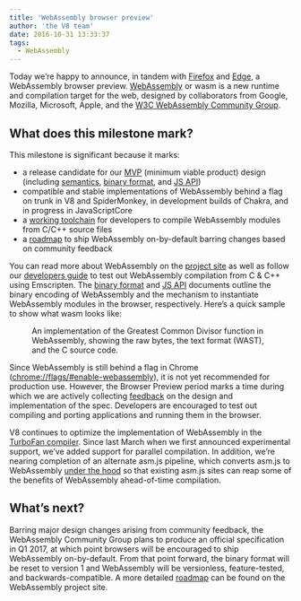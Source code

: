 ```yaml
---
title: 'WebAssembly browser preview'
author: 'the V8 team'
date: 2016-10-31 13:33:37
tags:
  - WebAssembly
---
```

Today we’re happy to announce, in tandem with [Firefox](https://hacks.mozilla.org/2016/10/webassembly-browser-preview) and [Edge](https://blogs.windows.com/msedgedev/2016/10/31/webassembly-browser-preview/), a WebAssembly browser preview. [WebAssembly](http://webassembly.org/) or wasm is a new runtime and compilation target for the web, designed by collaborators from Google, Mozilla, Microsoft, Apple, and the [W3C WebAssembly Community Group](https://www.w3.org/community/webassembly/).

## What does this milestone mark?

This milestone is significant because it marks:

- a release candidate for our [MVP](http://webassembly.org/docs/mvp/) (minimum viable product) design (including [semantics](http://webassembly.org/docs/semantics/), [binary format](http://webassembly.org/docs/binary-encoding/), and [JS API](http://webassembly.org/docs/js/))
- compatible and stable implementations of WebAssembly behind a flag on trunk in V8 and SpiderMonkey, in development builds of Chakra, and in progress in JavaScriptCore
- a [working toolchain](http://webassembly.org/getting-started/developers-guide/) for developers to compile WebAssembly modules from C/C++ source files
- a [roadmap](http://webassembly.org/roadmap/) to ship WebAssembly on-by-default barring changes based on community feedback

You can read more about WebAssembly on the [project site](http://webassembly.org/) as well as follow our [developers guide](http://webassembly.org/getting-started/developers-guide/) to test out WebAssembly compilation from C & C++ using Emscripten. The [binary format](http://webassembly.org/docs/binary-encoding/) and [JS API](http://webassembly.org/docs/js/) documents outline the binary encoding of WebAssembly and the mechanism to instantiate WebAssembly modules in the browser, respectively. Here’s a quick sample to show what wasm looks like:

<figure>
  <img src="/_img/webassembly-browser-preview/gcd.svg" intrinsicsize="408x513" alt="">
  <figcaption>An implementation of the Greatest Common Divisor function in WebAssembly, showing the raw bytes, the text format (WAST), and the C source code.</figcaption>
</figure>

Since WebAssembly is still behind a flag in Chrome ([chrome://flags/#enable-webassembly](chrome://flags/#enable-webassembly)), it is not yet recommended for production use. However, the Browser Preview period marks a time during which we are actively collecting [feedback](http://webassembly.org/community/feedback/) on the design and implementation of the spec. Developers are encouraged to test out compiling and porting applications and running them in the browser.

V8 continues to optimize the implementation of WebAssembly in the [TurboFan compiler](/blog/turbofan-jit). Since last March when we first announced experimental support, we’ve added support for parallel compilation. In addition, we’re nearing completion of an alternate asm.js pipeline, which converts asm.js to WebAssembly [under the hood](https://www.chromestatus.com/feature/5053365658583040) so that existing asm.js sites can reap some of the benefits of WebAssembly ahead-of-time compilation.

## What’s next?

Barring major design changes arising from community feedback, the WebAssembly Community Group plans to produce an official specification in Q1 2017, at which point browsers will be encouraged to ship WebAssembly on-by-default. From that point forward, the binary format will be reset to version 1 and WebAssembly will be versionless, feature-tested, and backwards-compatible. A more detailed [roadmap](http://webassembly.org/roadmap/) can be found on the WebAssembly project site.
